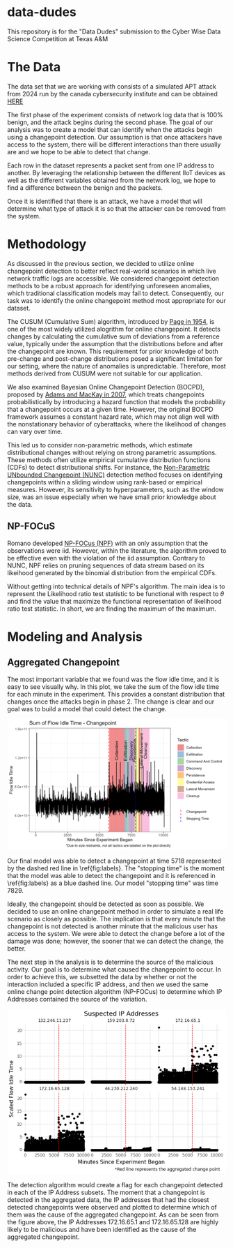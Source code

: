 # data-dudes
This repository is for the "Data Dudes" submission to the Cyber Wise Data Science Competition at Texas A&amp;M

# The Data
The data set that we are working with consists of a simulated APT attack from 2024 run by the canada cybersecurity institute and can be obtained [HERE](https://www.unb.ca/cic/datasets/iiot-dataset-2024.html)

The first phase of the experiment consists of network log data that is 100% benign, and the attack begins during the second phase. The goal of our analysis was to create a model that can identify when the attacks begin using a changepoint detection. Our assumption is that once attackers have access to the system, there will be different interactions than there usually are and we hope to be able to detect that change.

Each row in the dataset represents a packet sent from one IP address to another. By leveraging the relationship between the different IIoT devices as well as the different variables obtained from the network log, we hope to find a difference between the benign and the packets.

Once it is identified that there is an attack, we have a model that will determine what type of attack it is so that the attacker can be removed from the system.

# Methodology
As discussed in the previous section, we decided to utilize online changepoint detection to better reflect real-world scenarios in which live network traffic logs are accessible. We considered changepoint detection methods to be a robust approach for identifying unforeseen anomalies, which traditional classification models may fail to detect. Consequently, our task was to identify the online changepoint method most appropriate for our dataset.

The CUSUM (Cumulative Sum) algorithm, introduced by [Page in 1954](http://www.jstor.org/stable/2333009), is one of the most widely utilized alogrithm for online changepoint. It detects changes by calculating the cumulative sum of deviations from a reference value, typically under the assumption that the distributions before and after the changepoint are known. This requirement for prior knowledge of both pre-change and post-change distributions posed a significant limitation for our setting, where the nature of anomalies is unpredictable. Therefore, most methods derived from CUSUM were not suitable for our application.

We also examined Bayesian Online Changepoint Detection (BOCPD), proposed by [Adams and MacKay in 2007](https://arxiv.org/abs/0710.3742), which treats changepoints probabilistically by introducing a hazard function that models the probability that a changepoint occurs at a given time. However, the original BOCPD framework assumes a constant hazard rate, which may not align well with the nonstationary behavior of cyberattacks, where the likelihood of changes can vary over time. 

This led us to consider non-parametric methods, which estimate distributional changes without relying on strong parametric assumptions. These methods often utilize empirical cumulative distribution functions (CDFs) to detect distributional shifts. For instance, the [Non-Parametric UNbounded Changepoint (NUNC)](https://arxiv.org/abs/0710.3742) detection method focuses on identifying changepoints within a sliding window using rank-based or empirical measures. However, its sensitivity to hyperparameters, such as the window size, was an issue especially when we have small prior knowledge about the data.

## NP-FOCuS

Romano developed [NP-FOCus (NPF)](http://dx.doi.org/10.1109/TSP.2023.3343550) with an only assumption that the observations were iid. However, within the literature, the algorithm proved to be effective even with the violation of the iid assumption. Contrary to NUNC, NPF relies on pruning sequences of data stream based on its likeihood generated by the binomial distribution from the empirical CDFs. 

Without getting into technical details of NPF's algorithm. The main idea is to represent the Likelihood ratio test statistic to be functional with respect to $\theta$ and find the value that maximize the functional representation of likelihood ratio test statistic. In short, we are finding the maximum of the maximum. 

# Modeling and Analysis

## Aggregated Changepoint

The most important variable that we found was the flow idle time, and it is easy to see visually why. In this plot, we take the sum of the flow idle time for each minute in the experiment. This provides a constant distribution that changes once the attacks begin in phase 2. The change is clear and our goal was to build a model that could detect the change.

![My Image](images/small_labels_plot.png)

Our final model was able to detect a changepoint at time 5718 represented by the dashed red line in \ref{fig:labels}. The "stopping time" is the moment that the model was able to detect the changepoint and it is referenced in \ref{fig:labels} as a blue dashed line. Our model "stopping time" was time 7829. 

Ideally, the changepoint should be detected as soon as possible. We decided to use an online changepoint method in order to simulate a real life scenario as closely as possible. The implication is that every minute that the changepoint is not detected is another minute that the malicious user has access to the system. We were able to detect the change before a lot of the damage was done; however, the sooner that we can detect the change, the better.

The next step in the analysis is to determine the source of the malicious activity. Our goal is to determine what caused the changepoint to occur. In order to achieve this, we subsetted the data by whether or not the interaction included a specific IP address, and then we used the same online change point detection algorithm (NP-FOCus) to determine which IP Addresses contained the source of the variation.

<p align="center">
  <img src="images/IP_add_plot.png" alt="My Image" width="700">
</p>

The detection algorithm would create a flag for each changepoint detected in each of the IP Address subsets. The moment that a changepoint is detected in the aggregated data, the IP addresses that had the closest detected changepoints were observed and plotted to determine which of them was the cause of the aggregated changepoint. As can be seen from the figure above, the IP Addresses 172.16.65.1 and 172.16.65.128 are highly likely to be malicious and have been identified as the cause of the aggregated changepoint.

